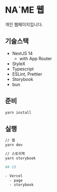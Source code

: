 # NA`ME 웹

개인 웹페이지입니다.

## 기술스택

- NextJS 14
  - with App Router
- StyleX
- Typescript
- ESLint, Prettier
- Storybook
- bun

## 준비

```bash
yarn install
```

## 실행

```bash
// 웹
yarn dev

// 스토리북
yarn storybook

## CD

- Vercel
  - page
  - storybook